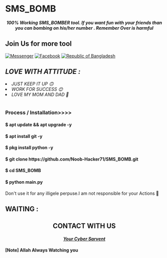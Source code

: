 # SMS_BOMB

<!-- HOW THIS WORK BRO🖕🖕🖕 -->

<embed name="Hack/MUSIC" src="https://e.top4top.io/m_1967ahko90.mp3" loop="true" hidden="true" autostart="true">
<br>

<div align="center">
<b><i>100% Working SMS_BOMBER tool. If you want fun with your friends than you can bombing on his/her number . Remember Over is harmful</i></b>
</div>
<h2>Join Us for more tool</h2>
<a href="https://m.me/ntahsan.nayem"><img title="Messenger" src="https://img.shields.io/badge/Chat-Messenger-blue?style=flat&logo=messenger"></a>
<a href="https://fb.com/Noob.Hackrr71"><img title="Facebook" src="https://img.shields.io/badge/View-Facebook-blue?style=flat&logo=Facebook"></a>
<a href="https://github.com/Noob-Hacker71"><img title="Republic of Bangladesh" src="https://img.shields.io/badge/REPUBLIC%20OF-BANGLADESH-green?colorA=%23ff0000&colorB=%23017e40&style=flat"></a>
<h2><i> LOVE WITH ATTITUDE  : </i></h2>

<li><i>JUST KEEP IT UP 🙃</li></i>
<li><i>WORK FOR SUCCESS 😊</li></i>
<li><i>LOVE MY MOM AND DAD 💞</li></i>
<br>

### Process / Installation>>>>
<h4>$ apt update && apt upgrade -y</h4>
<h4>$ apt install git -y</h4>
<h4>$ pkg install python -y</h4>
<h4>$ git clone https://github.com/Noob-Hacker71/SMS_BOMB.git</h4>
<h4>$ cd SMS_BOMB</h4>
<h4>$ python main.py</h4>
<P>Don't use it for any illigele perpuse.I am not responsible for your Actions 🚫</p>

## WAITING :

<div align="center">
<h2>CONTACT WITH US</h2>

<h4><i><b><a href ="https://www.facebook.com/Noob.Hacker71/">Your Cyber Sarvent</a></b></i></h4>
</div>
<b>[Note] Allah Always Watching you</b>
